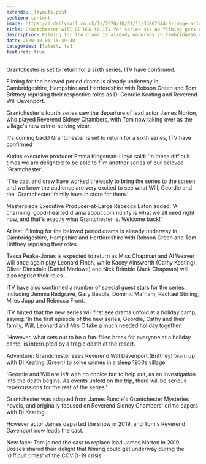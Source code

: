 ```yaml
---
extends: _layouts.post
section: content
image: https://i.dailymail.co.uk/1s/2020/10/01/15/33862644-0-image-a-14_1601563200229.jpg 
title: Grantchester will RETURN to ITV for series six as filming gets underway 
description: Filming for the drama is already underway in Cambridgeshire, Hampshire and Hertfordshire with Robson Green and Tom Brittney reprising their roles. 
date: 2020-10-01-15-49-48 
categories: [latest, tv] 
featured: true 
--- 
```

Grantchester is set to return for a sixth series, ITV have confirmed.

Filming for the beloved period drama is already underway in Cambridgeshire, Hampshire and Hertfordshire with Robson Green and Tom Brittney reprising their respective roles as DI Geordie Keating and Reverend Will Davenport.

Grantchester's fourth series saw the departure of lead actor James Norton, who played Reverend Sidney Chambers, with Tom now taking over as the village's new crime-solving vicar. 

It's coming back! Grantchester is set to return for a sixth series, ITV have confirmed

Kudos executive producer Emma Kingsman-Lloyd said: 'In these difficult times we are delighted to be able to film another series of our beloved 'Grantchester'. 

'The cast and crew have worked tirelessly to bring the series to the screen and we know the audience are very excited to see what Will, Geordie and the 'Grantchester' family have in store for them.' 

Masterpiece Executive Producer-at-Large Rebecca Eaton added: 'A charming, good-hearted drama about community is what we all need right now, and that's exactly what Grantchester is. Welcome back!' 

At last! Filming for the beloved period drama is already underway in Cambridgeshire, Hampshire and Hertfordshire with Robson Green and Tom Brittney reprising their roles

Tessa Peake-Jones is expected to return as Miss Chapman and Al Weaver will once again play Leonard Finch, while Kacey Ainsworth (Cathy Keating), Oliver Dimsdale (Daniel Marlowe) and Nick Brimble (Jack Chapman) will also reprise their roles .

ITV have also confirmed a number of special guest stars for the series, including Jemma Redgrave, Gary Beadle, Dominic Mafham, Rachael Stirling, Miles Jupp and Rebecca Front. 

ITV hinted that the new series will first see drama unfold at a holiday camp, saying: 'In the first episode of the new series, Geordie, Cathy and their family, Will, Leonard and Mrs C take a much needed holiday together. 

'However, what sets out to be a fun-filled break for everyone at a holiday camp, is interrupted by a tragic death at the resort. 

Adventure: Grandchester sees Reverend Will Davenport (Brittney) team up with DI Keating (Green) to solve crimes in a sleep 1950s village

'Geordie and Will are left with no choice but to help out, as an investigation into the death begins. As events unfold on the trip, there will be serious repercussions for the rest of the series.' 

Grantchester was adapted from James Runcie's Grantchester Mysteries novels, and originally focused on Reverend Sidney Chambers' crime capers with DI Keating.

However actor James departed the show in 2019, and Tom's Reverend Davenport now leads the cast.  

New face: Tom joined the cast to replace lead James Norton in 2019. Bosses shared their delight that filming could get underway during the 'difficult times' of the COVID-19 crisis

